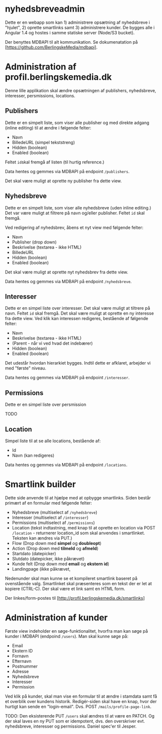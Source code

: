 # nyhedsbreveadmin

Dette er en webapp som kan 1) administrere opsætning af nyhedsbreve i "hjulet", 2) oprette smartlinks samt 3) administrere kunder.
De bygges alle i Angular 1.4 og hostes i samme statiske server (Node/S3 bucket).

Der benyttes MDBAPI til alt kommunikation.
Se dokumenatation på [https://github.com/BerlingskeMedia/mdbapi].

# Administration af profil.berlingskemedia.dk
Denne lille applikation skal ændre opsætningen af publishers, nyhedsbreve, interesser, persmissions, locations.

## Publishers
Dette er en simpelt liste, som viser alle publisher og med direkte adgang (inline editing) til at ændre i følgende felter:

- Navn
- BilledeURL (simpel tekststreng)
- Hidden (boolean)
- Enabled (boolean)

Feltet `id`skal fremgå af listen (til hurtig reference.)

Data hentes og gemmes via MDBAPI på endpoint `/publishers`.

Det skal være muligt at oprette ny publisher fra dette view.

## Nyhedsbreve
Dette er en simpelt liste, som viser alle nyhedsbreve (uden inline editing.) Det var være muligt at filtrere på navn og/eller publisher. Feltet `id` skal fremgå.

Ved redigering af nyhedsbrev, åbens et nyt view med følgende felter:

- Navn
- Publisher (drop down)
- Beskrivelse (textarea - ikke HTML)
- BilledeURL
- Hidden (boolean)
- Enabled (boolean)

Det skal være muligt at oprette nyt nyhedsbrev fra dette view.

Data hentes og gemmes via MDBAPI på endpoint `/nyhedsbreve`.

## Interesser
Dette er en simpel liste over interesser. Det skal være muligt at tiltrere på navn. Feltet `id` skal fremgå.
Det skal være muligt at oprette en ny interesse fra dette view.
Ved klik kan interessen redigeres, bestående af følgende felter:

- Navn
- Beskrivelse (textarea - ikke HTML)
- (Parent - når vi ved hvad det indebærer)
- Hidden (boolean)
- Enabled (boolean)

Det udestår hvordan hierarkiet bygges. Indtil dette er afklaret, arbejder vi med "første" niveau.

Data hentes og gemmes via MDBAPI på endpoint `/interesser`.

## Permissions
Dette er en simpel liste over persmission

TODO

## Location
Simpel liste til at se alle locations, bestående af:

- Id
- Navn (kan redigeres)

Data hentes og gemmes via MDBAPI på endpoint `/locations`.

# Smartlink builder
Dette side anvende til at hjælpe med at opbygge smartlinks. Siden består primært af en formular med følgende felter:

- Nyhedsbreve (multiselect af `/nyhedsbreve`)
- Interesser (multiselect af `/interesser`)
- Permissions (multiselect af `/permissions`)
- Location (tekst indtastning, med knap til at oprette en location via POST `/location` - returnerer location_id som skal anvendes i smartlinket. Teksten kan ændres via PUT.)
- Flow (Drop down med **simpel** og **doubleopt**)
- Action (Drop down med **tilmeld** og **afmeld**)
- Startdato (datepicker)
- Slutdato (datepicker, ikke påkrævet)
- Kunde felt (Drop down med **email** og **ekstern id**)
- Landingpage (ikke påkrævet,
 
Nedenunder skal man kunne se et kompileret smartlink baseret på ovenstående valg. Smartlinket skal præsenteres som en tekst der er let at kopiere (CTRL-C). Der skal være et link samt en HTML form.

Der linkes/form-postes til [http://profil.berlingskemedia.dk/smartlinks]

# Administration af kunder
Første view indeholder en søge-funktionalitet, hvorfra man kan søge på kunder i MDBAPI (endpoind `/users`). Man skal kunne søge på:

- Email
- Ekstern ID
- Fornavn
- Efternavn
- Postnummer
- Adresse
- Nyhedsbreve
- Interesser
- Permission

Ved klik på kunder, skal man vise en formular til at ændre i stamdata samt få et overblik over kundens historik.
Redigér-siden skal have en knap, hvor der hurtigt kan sende en "login-email". Dvs. POST `/mails/profile-page-link`.

TODO: Den eksisterende PUT `/users` skal ændres til at være en PATCH. Og der skal laves en ny PUT som er idempotent, dvs. den overskriver evt. nyhedsbreve, interesser og permissions. Daniel spec'er til Jesper.

